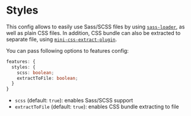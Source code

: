 # Styles

This config allows to easily use Sass/SCSS files by using
[`sass-loader`](https://github.com/webpack-contrib/sass-loader), as well as
plain CSS files. In addition, CSS bundle can also be extracted to separate file,
using
[`mini-css-extract-plugin`](https://github.com/webpack-contrib/mini-css-extract-plugin).

You can pass following options to features config:

```typescript
features: {
  styles: {
    scss: boolean;
    extractToFile: boolean;
  }
}
```

- `scss` (default: `true`): enables Sass/SCSS support
- `extractToFile` (default: `true`): enables CSS bundle extracting to file

